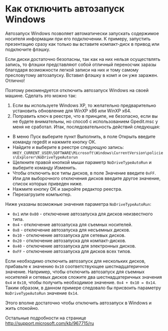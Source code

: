 # Как отключить автозапуск Windows
Автозапуск Windows позволяет автоматически запускать содержимое носителя информации при его подключении. К примеру, запустить презентацию сразу как только вы вставите компакт-диск в привод или подключите флэшку.

Если диски достаточно безопасны, так как на них нельзя осуществлять запись, то флэшки представляют собой отличный переносчик заразы благодаря возможности легкой записи на них и тому самому пресловутому автозапуску. Вставил флэшку в комп и он уже заражен. Отлично!

Поэтому рекомендуется отключить автозапуск Windows на своей машине. Сделать это можно так:

1. Если вы используете Windows XP, то желательно предварительно установить обновление для WinXP x86 или WinXP x64.
2. Поправить ключ в реестре, что в принципе, не безопасно, если вы не будете внимательны, но способ с использованием Gpedit.msc у меня не сработал. Итак, последовательность действий следующая:

  * В меню Пуск выберите пункт Выполнить, в поле Открыть введите команду regedit и нажмите кнопку ОК.
  * Найдите и выберите в реестре следующую запись: `HKEY_CURRENT_USER\SOFTWARE\Microsoft\Windows\CurrentVersion\policies\Explorer\NoDriveTypeAutorun`
  * Щелкните правой кнопкой мыши параметр `NoDriveTypeAutoRun` и выберите команду Изменить.
  * Чтобы отключить все типы дисков, в поле Значение введите `0xFF`. Или для выборочного отключения дисков введите другое значение, список которых приведен ниже.
  * Нажмите кнопку ОК и закройте редактор реестра.
  * Перезагрузите компьютер.

Ниже указаны возможные значения параметра `NoDriveTypeAutoRun`:

* `0x1` или `0x80` - отключение автозапуска для дисков неизвестного типа.
* `0x4` - отключение автозапуска для съемных носителей.
* `0x8` - отключение автозапуска для несъемных дисков.
* `0x10` - отключение автозапуска для сетевых дисков.
* `0x20` - отключение автозапуска для компакт-дисков.
* `0x40` - отключение автозапуска для электронных дисков.
* `0xFF` - отключение автозапуска для дисков всех типов.

Если необходимо отключить автозапуск для нескольких дисков, прибавьте к значению `0x10` соответствующее шестнадцатеричное значение. Например, чтобы отключить автозапуск для съемных носителей и сетевых дисков сложите два шестнадцатеричных значения `0x4` и `0x10`, чтобы получить необходимое значение. `0x4 + 0x10 = 0x14`. Таким образом, в данном примере следовало бы присвоить параметру `NoDriveTypeAutoRun` значение `0x14`.

Этого вполне достаточно чтобы отключить автозапуск в Windows и жить спокойно.

Остальные подробности на странице <http://support.microsoft.com/kb/967715/ru>
